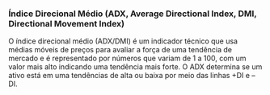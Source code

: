 ### Índice Direcional Médio (ADX, Average Directional Index, DMI, Directional Movement Index)

O índice direcional médio (ADX/DMI) é um indicador técnico que usa médias móveis de preços para avaliar a força de uma tendência de mercado e é representado por números que variam de 1 a 100, com um valor mais alto indicando uma tendência mais forte. O ADX determina se um ativo está em uma tendências de alta ou baixa por meio das linhas +DI e –DI.
